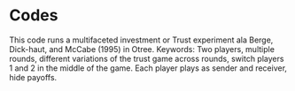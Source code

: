 # Codes
This code runs a multifaceted investment or Trust experiment ala Berge, Dick-haut, and McCabe (1995) in Otree.
Keywords: Two players, multiple rounds, different variations of the trust game across rounds, switch players 1 and 2 in the middle of the game.
Each player plays as sender and receiver, hide payoffs.

